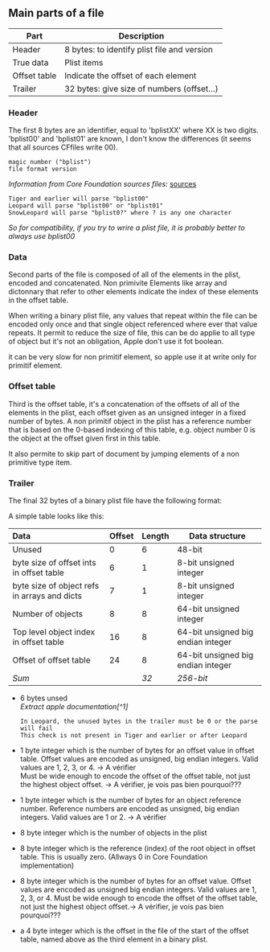 ## Main parts of a file

Part         | Description
------------ | ------------------------------
Header       | 8 bytes: to identify plist file and version
True data    | Plist items
Offset table | Indicate the offset of each element
Trailer      | 32 bytes: give size of numbers (offset…)




### Header
The first 8 bytes are an identifier, equal to 'bplistXX' where XX is two digits. 'bplist00' and 'bplist01' are known, I don't know the differences (it seems that all sources CFfiles write 00).

	magic number ("bplist")
	file format version

*Information from Core Foundation sources files:* [sources](#anchor1)

    Tiger and earlier will parse "bplist00"
    Leopard will parse "bplist00" or "bplist01"
    SnowLeopard will parse "bplist0?" where ? is any one character

*So for compatibility, if you try to wrire a plist file, it is probably better to always use bplist00*


### Data
Second parts of the file is composed of all of the elements in the plist, encoded and concatenated.
Non primivite Elements like array and dictonnary that refer to other elements indicate the index of these elements in the offset table.


When writing a binary plist file, any values that repeat within the file can  be encoded only once and that single object referenced where ever that value repeats. It permit to reduce the size of file, this can be do applie to all type of object but it's not an obligation, Apple don't use it fot boolean.


it can be very slow for non primitif element, so apple use it at write only for primitif element.



### Offset table
Third is the offset table, it's a concatenation of the offsets of all of the elements in the plist, each offset given as an unsigned integer in a fixed number of bytes. A non primitif object in the plist has a reference number that is based on the 0-based indexing of this table, e.g. object number 0 is the object at the offset given first in this table.

It also permite to skip part of document by jumping elements of a non primitive type item.


### Trailer


The final 32 bytes of a binary plist file have the following format:


A simple table looks like this:

Data                                         | Offset | Length  | Data structure
:------------------------------------------- | ------ | --------| -------------
Unused                                       | 0      | 6       | 48-bit
byte size of offset ints in offset table     | 6      | 1       | 8-bit unsigned integer
byte size of object refs in arrays and dicts | 7      | 1       | 8-bit unsigned integer
Number of objects                            | 8      | 8       | 64-bit unsigned integer
Top level object index in offset table       | 16     | 8       | 64-bit unsigned big endian integer
Offset of offset table                       | 24     | 8       | 64-bit unsigned big endian integer
_Sum_                                        |        | _32_    | _256-bit_


 
- 6 bytes unsed  
*Extract apple documentation[^1]*  

      In Leopard, the unused bytes in the trailer must be 0 or the parse will fail  
      This check is not present in Tiger and earlier or after Leopard
  
- 1 byte integer which is the number of bytes for an offset value in offset table. 
     Offset values are encoded as unsigned, big endian integers. 
     Valid values are 1, 2, 3, or 4. -> A vérifier  
     Must be wide enough to encode the offset of the offset table, 
     not just the highest object offset. -> A vérifier, je vois pas bien pourquoi???
     
- 1 byte integer which is the number of bytes for an object reference number.
     Reference numbers are encoded as unsigned, big endian integers. 
     Valid values are 1 or 2.  -> A vérifier  
       
- 8 byte integer which is the number of objects in the plist
  
  
- 8 byte integer which is the reference (index) of the root object in offset table.
   This is usually zero. (Allways 0 in Core Foundation implementation)
     
- 8 byte integer which is the number of bytes for an offset value. 
     Offset values are encoded as unsigned big endian integers.
     Valid values are 1, 2, 3, or 4. 
     Must be wide enough to encode the offset of the offset table,  
     not just the highest object offset.-> A vérifier, je vois pas bien pourquoi???  
  
- a 4 byte integer which is the offset in the file of the start of the 
     offset table, named above as the third element in a binary plist.
     



